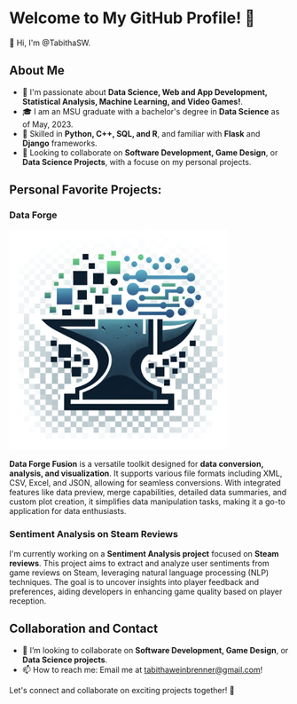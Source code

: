 # Welcome to My GitHub Profile! 🚀

👋 Hi, I'm @TabithaSW.

## About Me

- 👀 I'm passionate about **Data Science, Web and App Development, Statistical Analysis, Machine Learning, and Video Games!**.
- 🎓 I am an MSU graduate with a bachelor's degree in **Data Science** as of May, 2023.
- 🌱 Skilled in **Python, C++, SQL, and R**, and familiar with **Flask** and **Django** frameworks.
- 💞️ Looking to collaborate on **Software Development, Game Design**, or **Data Science Projects**, with a focuse on my personal projects.

## Personal Favorite Projects:

### Data Forge

![Figure 1](logo.png) 

**Data Forge Fusion** is a versatile toolkit designed for **data conversion, analysis, and visualization**. It supports various file formats including XML, CSV, Excel, and JSON, allowing for seamless conversions. With integrated features like data preview, merge capabilities, detailed data summaries, and custom plot creation, it simplifies data manipulation tasks, making it a go-to application for data enthusiasts.

### Sentiment Analysis on Steam Reviews
I'm currently working on a **Sentiment Analysis project** focused on **Steam reviews**. This project aims to extract and analyze user sentiments from game reviews on Steam, leveraging natural language processing (NLP) techniques. The goal is to uncover insights into player feedback and preferences, aiding developers in enhancing game quality based on player reception.

## Collaboration and Contact

- 💼 I’m looking to collaborate on **Software Development, Game Design**, or **Data Science projects**.
- 📫 How to reach me: Email me at tabithaweinbrenner@gmail.com!

Let's connect and collaborate on exciting projects together! 🌟
